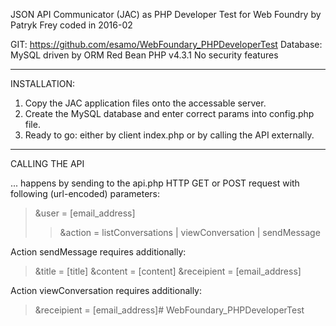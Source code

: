 JSON API Communicator (JAC)
as PHP Developer Test for Web Foundry
by Patryk Frey
coded in 2016-02

GIT: https://github.com/esamo/WebFoundary_PHPDeveloperTest
Database: MySQL driven by ORM Red Bean PHP v4.3.1
No security features

---

INSTALLATION:

1. Copy the JAC application files onto the accessable server.
2. Create the MySQL database and enter correct params into config.php file.
3. Ready to go: either by client index.php or by calling the API externally.

---

CALLING THE API

... happens by sending to the api.php HTTP GET or POST request with following (url-encoded) parameters:

> &user = [email_address]
>> &action = listConversations | viewConversation | sendMessage

Action sendMessage requires additionally:
> &title = [title]
> &content = [content]
> &receipient = [email_address]

Action viewConversation requires additionally:
> &receipient = [email_address]# WebFoundary_PHPDeveloperTest
